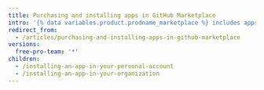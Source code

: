 ```yaml
---
title: Purchasing and installing apps in GitHub Marketplace
intro: '{% data variables.product.prodname_marketplace %} includes apps with free and paid pricing plans. When you find a paid app you''d like to use for your personal account or organization, you can purchase and install the app using your existing billing information.'
redirect_from:
  - /articles/purchasing-and-installing-apps-in-github-marketplace
versions:
  free-pro-team: '*'
children:
  - /installing-an-app-in-your-personal-account
  - /installing-an-app-in-your-organization
---
```


